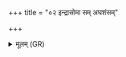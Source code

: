 +++
title = "०२ इन्द्रासोमा सम् अघशंसम्"

+++
<details><summary>मूलम् (GR)</summary>

इन्द्रासोमा सम् अघशंसम् अभ्य् अघं  
तपुर् ययस्तु चरुर् अग्निवाꣳ इव ।  
ब्रह्मद्विषे क्रव्यादे घोरचक्षसे  
द्वेषो धत्तम् अनवायं किमीदिने ॥
</details>